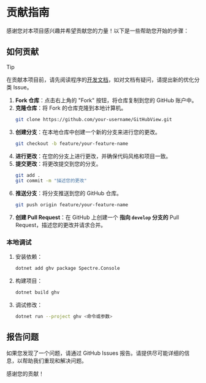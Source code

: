 # 贡献指南

感谢您对本项目感兴趣并希望贡献您的力量！以下是一些帮助您开始的步骤：

## 如何贡献

> [!TIP]
> 在贡献本项目前，请先阅读程序的[开发文档](https://github.com/DuckDuckStudio/GitHubView/tree/master/ghv/docs)，如对文档有疑问，请提出新的优化分类 Issue。

1. **Fork 仓库**：点击右上角的 "Fork" 按钮，将仓库复制到您的 GitHub 账户中。
2. **克隆仓库**：将 Fork 的仓库克隆到本地计算机。
    ```bash
    git clone https://github.com/your-username/GitHubView.git
    ```
3. **创建分支**：在本地仓库中创建一个新的分支来进行您的更改。
    ```bash
    git checkout -b feature/your-feature-name
    ```
4. **进行更改**：在您的分支上进行更改，并确保代码风格和项目一致。
5. **提交更改**：将更改提交到您的分支。
    ```bash
    git add .
    git commit -m "描述您的更改"
    ```
6. **推送分支**：将分支推送到您的 GitHub 仓库。
    ```bash
    git push origin feature/your-feature-name
    ```
7. **创建 Pull Request**：在 GitHub 上创建一个 **指向 `develop` 分支的** Pull Request，描述您的更改并请求合并。

### 本地调试
1. 安装依赖：
    ```bash
    dotnet add ghv package Spectre.Console
    ```

2. 构建项目：
    ```bash
    dotnet build ghv
    ```

3. 调试修改：
    ```bash
    dotnet run --project ghv <命令或参数>
    ```

## 报告问题

如果您发现了一个问题，请通过 GitHub Issues 报告。请提供尽可能详细的信息，以帮助我们重现和解决问题。

感谢您的贡献！
